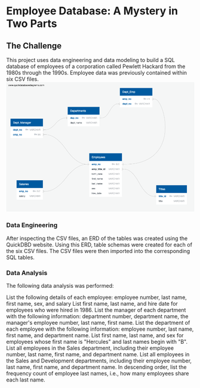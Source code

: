 # Employee Database: A Mystery in Two Parts

## The Challenge
This project uses data engineering and data modeling to build a SQL database of employees of a corporation called Pewlett Hackard from the 1980s through the 1990s. Employee data was previously contained within six CSV files. 
![alt text](EmployeeSQL/employee_ERD.png)

### Data Engineering
After inspecting the CSV files, an ERD of the tables was created using the QuickDBD website. Using this ERD, table schemas were created for each of the six CSV files. The CSV files were then imported into the corresponding SQL tables.

### Data Analysis
The following data analysis was performed:

List the following details of each employee: employee number, last name, first name, sex, and salary
List first name, last name, and hire date for employees who were hired in 1986.
List the manager of each department with the following information: department number, department name, the manager's employee number, last name, first name.
List the department of each employee with the following information: employee number, last name, first name, and department name.
List first name, last name, and sex for employees whose first name is "Hercules" and last names begin with "B".
List all employees in the Sales department, including their employee number, last name, first name, and department name.
List all employees in the Sales and Development departments, including their employee number, last name, first name, and department name.
In descending order, list the frequency count of employee last names, i.e., how many employees share each last name.
